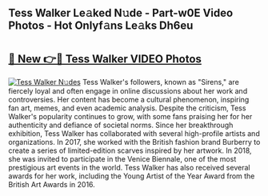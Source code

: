 ## Tess Walker Le𝚊ked N𝚞de - Part-w0E Video Photos - Hot Onlyf𝚊ns Le𝚊ks Dh6eu

# <h2><a href="http://ac12721.deff.icu/?id=Tess+Walker">🔗 New 👉🔴 Tess Walker VIDEO Photos</a></h2>

[![Tess Walker N𝚞des](https://i.imgur.com/rIISA9y.gif)](http://ac12721.deff.icu/?id=Tess+Walker)
Tess Walker's followers, known as "Sirens," are fiercely loyal and often engage in online discussions about her work and controversies. Her content has become a cultural phenomenon, inspiring fan art, memes, and even academic analysis. Despite the criticism, Tess Walker's popularity continues to grow, with some fans praising her for her authenticity and defiance of societal norms. Since her breakthrough exhibition, Tess Walker has collaborated with several high-profile artists and organizations. In 2017, she worked with the British fashion brand Burberry to create a series of limited-edition scarves inspired by her artwork. In 2018, she was invited to participate in the Venice Biennale, one of the most prestigious art events in the world. Tess Walker has also received several awards for her work, including the Young Artist of the Year Award from the British Art Awards in 2016.
